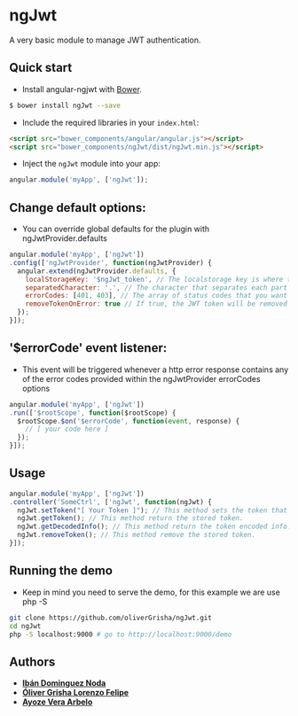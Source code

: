 # ngJwt

A very basic module to manage JWT authentication.

## Quick start

+ Install angular-ngjwt with [Bower](https://github.com/bower/bower).

>
```bash
$ bower install ngJwt --save
```

+ Include the required libraries in your `index.html`:

>
``` html
<script src="bower_components/angular/angular.js"></script>
<script src="bower_components/ngJwt/dist/ngJwt.min.js"></script>
```

+ Inject the `ngJwt` module into your app:

>
``` js
angular.module('myApp', ['ngJwt']);
```

## Change default options:
+ You can override global defaults for the plugin with ngJwtProvider.defaults

>
``` js
angular.module('myApp', ['ngJwt'])
.config(['ngJwtProvider', function(ngJwtProvider) {
  angular.extend(ngJwtProvider.defaults, {
    localStorageKey: '$ngJwt_token', // The localstorage key is where the JWT token is saved (string)
    separatedCharacter: '.', // The character that separates each part of the JWT token (string)
    errorCodes: [401, 403], // The array of status codes that you want the '$errorCode' event to be trigger with (array of integer)
    removeTokenOnError: true // If true, the JWT token will be removed when the '$errorCode' event is triggered (boolean)
  });
}]);
```

## '$errorCode' event listener:
+ This event will be triggered whenever a http error response contains any of the error codes provided within the ngJwtProvider errorCodes options

>
``` js
angular.module('myApp', ['ngJwt'])
.run(['$rootScope', function($rootScope) {
  $rootScope.$on('$errorCode', function(event, response) {
    // [ your code here ]
  });
}]);
```

## Usage

>
``` js
angular.module('myApp', ['ngJwt'])
.controller('SomeCtrl', ['ngJwt', function(ngJwt) {
  ngJwt.setToken("[ Your Token ]"); // This method sets the token that will be sent in all your http requests.
  ngJwt.getToken(); // This method return the stored token.
  ngJwt.getDecodedInfo(); // This method return the token encoded info.
  ngJwt.removeToken(); // This method remove the stored token.
}]);
```

## Running the demo

+ Keep in mind you need to serve the demo, for this example we are use php -S

>
``` sh
git clone https://github.com/oliverGrisha/ngJwt.git
cd ngJwt
php -S localhost:9000 # go to http://localhost:9000/demo
```

## Authors

- [**Ibán Dominguez Noda**](https://github.com/ibandominguez)
- [**Óliver Grisha Lorenzo Felipe**](https://github.com/oliverGrisha)
- [**Ayoze Vera Arbelo**](https://github.com/AyozeVera)
